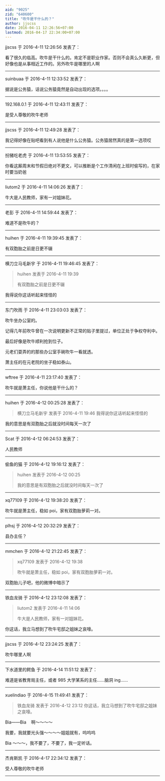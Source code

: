 ```yaml
---
aid: "9025"
zid: "640600"
title: "吹牛是干什么的？"
author: jjscss
date: 2016-04-11 12:26:56+07:00
lastmod: 2016-04-17 22:34:00+07:00
---
```


jjscss 于 2016-4-11 12:26:56 发表了：

看了很久的临高。吹牛是干什么的。肯定不是职业作家。否则不会真么久断更，但好像也是从事相近工作的。另外吹牛是哪里的人啊

---

suinbuaa 于 2016-4-11 12:33:52 发表了：

据说是公务猿，话说公务猿竟然是自动出现的选项。。。。

---

192.168.0.1 于 2016-4-11 12:43:11 发表了：

是受人尊敬的吹牛老师

---

jjscss 于 2016-4-11 12:49:28 发表了：

我记得好像在贴吧看到有人说他是什么公务猿。公务猿居然真的是第一选项哎

---

扮猪吃老虎 于 2016-4-11 13:53:55 发表了：

你看这厮周末和节假日绝对不更文，可以推断是个工作清闲在上班时偷写的，在家时要当奶爸

---

liutom2 于 2016-4-11 14:06:26 发表了：

牛大是人民教师，家有一对姐妹花。

---

老彭 于 2016-4-11 14:59:44 发表了：

难道不是吹牛的？

---

huihen 于 2016-4-11 19:39:45 发表了：

有双胞胎之前是日更不辍

---

横刀立马毛新宇 于 2016-4-11 19:46:45 发表了：

> huihen 发表于 2016-4-11 19:39
>
> 有双胞胎之前是日更不辍

我得说你这话听起来怪怪的

---

东门吹雨 于 2016-4-11 23:03:03 发表了：

吹牛坐办公室的。

记得几年前吹牛曾在一次说明更新不正常的贴子里提过，单位正处于争权夺利中。

最后好像是吹牛顺利抢到位子。

元老们耍弄的的那些办公室手碗吹牛一看就透。

萧主任的在元老院的坐子稳如泰山。

---

wftree 于 2016-4-11 23:17:40 发表了：

吹牛就是萧主任，你说他是干什么的？

---

huihen 于 2016-4-12 00:25:28 发表了：

> 横刀立马毛新宇 发表于 2016-4-11 19:46 我得说你这话听起来怪怪的

我的意思是有双胞胎之后就没时间每天一次了

---

Scat 于 2016-4-12 06:24:53 发表了：

人民教师

---

偷鱼的猫 于 2016-4-12 19:16:12 发表了：

> huihen 发表于 2016-4-12 00:25
>
> 我的意思是有双胞胎之后就没时间每天一次了

---

xq77109 于 2016-4-12 19:38:20 发表了：

吹牛就是萧主任，稳如 poi，家有双胞胎萝莉一对。

---

plhsj 于 2016-4-12 20:32:29 发表了：

县办主任？

---

mmchen 于 2016-4-12 21:22:45 发表了：

> xq77109 发表于 2016-4-12 19:38
>
> 吹牛就是萧主任，稳如 poi，家有双胞胎萝莉一对。

双胞胎儿子吧，他的微博中暗示了

---

铁血龙骑 于 2016-4-12 23:12:08 发表了：

> liutom2 发表于 2016-4-11 14:06
>
> 牛大是人民教师，家有一对姐妹花。

你这话，我立马想到了吹牛宅邸之姐妹之哀嚎。

---

jjscss 于 2016-4-12 23:24:25 发表了：

吹牛哪里人啊

---

下水道里的鳄鱼 于 2016-4-14 11:51:12 发表了：

难道是省教育局主任，或者 985 大学某系的主任……脑洞 ing……

---

xuelindiao 于 2016-4-15 11:49:41 发表了：

> 铁血龙骑 发表于 2016-4-12 23:12 你这话，我立马想到了吹牛宅邸之姐妹之哀嚎。

Bia——Bia    啊～～～～

我要，我就要光头强～～～～姐姐就有，呜呜呜

Bia ～～～，我不要了，不要了，我一定听话。

---

杰肯斯凯 于 2016-4-17 22:34:12 发表了：

受人尊敬的吹牛老师

---
